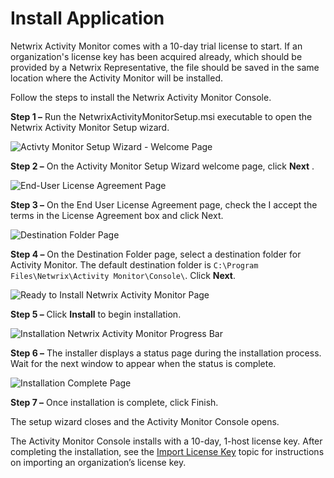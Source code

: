 # Install Application

Netwrix Activity Monitor comes with a 10-day trial license to start. If an organization's license
key has been acquired already, which should be provided by a Netwrix Representative, the file should
be saved in the same location where the Activity Monitor will be installed.

Follow the steps to install the Netwrix Activity Monitor Console.

**Step 1 –** Run the NetwrixActivityMonitorSetup.msi executable to open the Netwrix Activity Monitor
Setup wizard.

![Activty Monitor Setup Wizard - Welcome Page](/img/product_docs/activitymonitor/7.1/install/welcome.webp)

**Step 2 –** On the Activity Monitor Setup Wizard welcome page, click **Next** .

![End-User License Agreement Page](/img/product_docs/activitymonitor/7.1/install/eula.webp)

**Step 3 –** On the End User License Agreement page, check the I accept the terms in the License
Agreement box and click Next.

![Destination Folder Page](/img/product_docs/activitymonitor/7.1/install/destinationfolder.webp)

**Step 4 –** On the Destination Folder page, select a destination folder for Activity Monitor. The
default destination folder is `C:\Program Files\Netwrix\Activity Monitor\Console\`. Click **Next**.

![Ready to Install Netwrix Activity Monitor Page](/img/product_docs/activitymonitor/7.1/install/ready.webp)

**Step 5 –** Click **Install** to begin installation.

![Installation Netwrix Activity Monitor Progress Bar](/img/product_docs/activitymonitor/7.1/install/inprogress.webp)

**Step 6 –** The installer displays a status page during the installation process. Wait for the next
window to appear when the status is complete.

![Installation Complete Page](/img/product_docs/activitymonitor/7.1/install/complete.webp)

**Step 7 –** Once installation is complete, click Finish.

The setup wizard closes and the Activity Monitor Console opens.

The Activity Monitor Console installs with a 10-day, 1-host license key. After completing the
installation, see the
[Import License Key](/docs/activitymonitor/7.1/install/importlicensekey.md)
topic for instructions on importing an organization’s license key.
